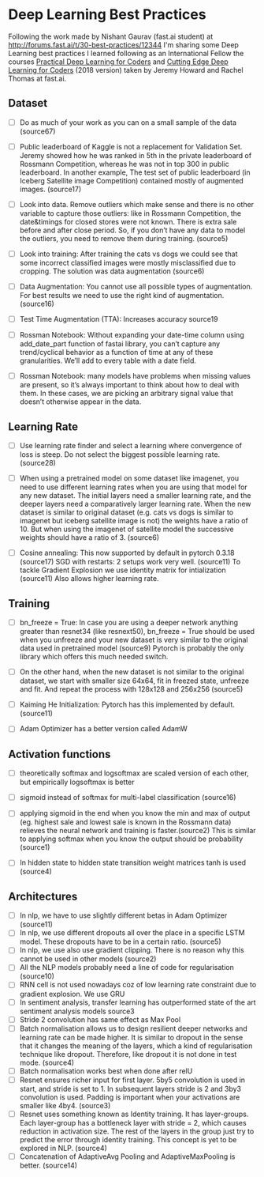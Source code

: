 # Deep Learning Best Practices

Following the work made by Nishant Gaurav (fast.ai student) at http://forums.fast.ai/t/30-best-practices/12344 I'm sharing some Deep Learning best practices I learned following as an International Fellow the courses [Practical Deep Learning for Coders](http://course.fast.ai/) and [Cutting Edge Deep Learning for Coders](http://course.fast.ai/part2.html) (2018 version) taken by Jeremy Howard and Rachel Thomas at fast.ai.

## Dataset
- [ ] Do as much of your work as you can on a small sample of the data (source67)
- [ ] Public leaderboard of Kaggle is not a replacement for Validation Set. Jeremy showed how he was ranked in 5th in the private leaderboard of Rossmann Competition, whereas he was not in top 300 in public leaderboard. In another example, The test set of public leaderboard (in Iceberg Satellite image Competition) contained mostly of augmented images. (source17)
- [ ] Look into data. Remove outliers which make sense and there is no other variable to capture those outliers: like in Rossmann Competition, the date&timings for closed stores were not known. There is extra sale before and after close period. So, if you don’t have any data to model the outliers, you need to remove them during training. (source5)
- [ ] Look into training: After training the cats vs dogs we could see that some incorrect classified images were mostly misclassified due to cropping. The solution was data augmentation (source6)
- [ ] Data Augmentation: You cannot use all possible types of augmentation. For best results we need to use the right kind of augmentation. (source16)
- [ ] Test Time Augmentation (TTA): Increases accuracy source19
- [ ] Rossman Notebook: Without expanding your date-time column using add_date_part function of fastai library, you can’t capture any trend/cyclical behavior as a function of time at any of these granularities. We’ll add to every table with a date field.
- [ ] Rossman Notebook: many models have problems when missing values are present, so it’s always important to think about how to deal with them. In these cases, we are picking an arbitrary signal value that doesn’t otherwise appear in the data.


## Learning Rate
- [ ] Use learning rate finder and select a learning where convergence of loss is steep. Do not select the biggest possible learning rate. (source28)
- [ ] When using a pretrained model on some dataset like imagenet, you need to use different learning rates when you are using that model for any new dataset. The initial layers need a smaller learning rate, and the deeper layers need a comparatively larger learning rate. When the new dataset is similar to original dataset (e.g. cats vs dogs is similar to imagenet but iceberg satellite image is not) the weights have a ratio of 10. But when using the imagenet of satellite model the successive weights should have a ratio of 3. (source6)
- [ ] Cosine annealing: This now supported by default in pytorch 0.3.18 (source17)
SGD with restarts: 2 setups work very well. (source11)
To tackle Gradient Explosion we use identity matrix for intialization (source11) Also allows higher learning rate.


## Training
- [ ] bn_freeze = True: In case you are using a deeper network anything greater than resnet34 (like resnext50), bn_freeze = True should be used when you unfreeze and your new dataset is very similar to the original data used in pretrained model (source9) Pytorch is probably the only library which offers this much needed switch.
- [ ] On the other hand, when the new dataset is not similar to the original dataset, we start with smaller size 64x64, fit in freezed state, unfreeze and fit. And repeat the process with 128x128 and 256x256 (source5)
- [ ] Kaiming He Initialization: Pytorch has this implemented by default. (source11)
- [ ] Adam Optimizer has a better version called AdamW


## Activation functions
- [ ] theoretically softmax and logsoftmax are scaled version of each other, but empirically logsoftmax is better
- [ ] sigmoid instead of softmax for multi-label classification (source16)
- [ ] applying sigmoid in the end when you know the min and max of output (eg. highest sale and lowest sale is known in the Rossmann data) relieves the neural network and training is faster.(source2) This is similar to applying softmax when you know the output should be probability (source1)
- [ ] In hidden state to hidden state transition weight matrices tanh is used (source4)


## Architectures
- [ ] In nlp, we have to use slightly different betas in Adam Optimizer (source11)
- [ ] In nlp, we use different dropouts all over the place in a specific LSTM model. These dropouts have to be in a certain ratio. (source5)
- [ ] In nlp, we use also use gradient clipping. There is no reason why this cannot be used in other models (source2)
- [ ] All the NLP models probably need a line of code for regularisation (source10)
- [ ] RNN cell is not used nowadays coz of low learning rate constraint due to gradient explosion. We use GRU
- [ ] In sentiment analysis, transfer learning has outperformed state of the art sentiment analysis models source3
- [ ] Stride 2 convolution has same effect as Max Pool
- [ ] Batch normalisation allows us to design resilient deeper networks and learning rate can be made higher. It is similar to dropout in the sense that it changes the meaning of the layers, which a kind of regularisation technique like dropout. Therefore, like dropout it is not done in test mode. (source4)
- [ ] Batch normalisation works best when done after relU
- [ ] Resnet ensures richer input for first layer. 5by5 convolution is used in start, and stride is set to 1. In subsequent layers stride is 2 and 3by3 convolution is used. Padding is important when your activations are smaller like 4by4. (source3)
- [ ] Resnet uses something known as Identity training. It has layer-groups. Each layer-group has a bottleneck layer with stride = 2, which causes reduction in activation size. The rest of the layers in the group just try to predict the error through identity training. This concept is yet to be explored in NLP. (source4)
- [ ] Concatenation of AdaptiveAvg Pooling and AdaptiveMaxPooling is better. (source14)

